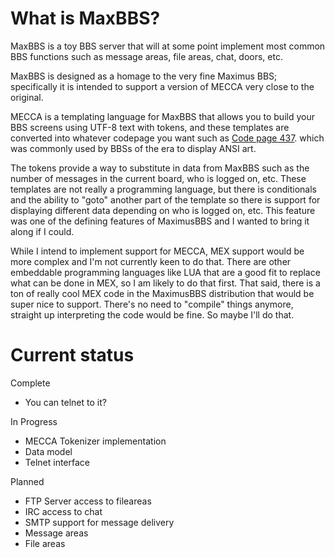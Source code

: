 # What is MaxBBS?

MaxBBS is a toy BBS server that will at some point implement most common BBS
functions such as message areas, file areas, chat, doors, etc.

MaxBBS is designed as a homage to the very fine Maximus BBS; specifically it
is intended to support a version of MECCA very close to the original.

MECCA is a templating language for MaxBBS that allows you to build your BBS
screens using UTF-8 text with tokens, and these templates are converted into
whatever codepage you want such as [Code page 437](https://en.wikipedia.org/wiki/Code_page_437). which was commonly used
by BBSs of the era to display ANSI art.

The tokens provide a way to substitute in data from MaxBBS such as the number
of messages in the current board, who is logged on, etc. These templates
are not really a programming language, but there is conditionals and the
ability to "goto" another part of the template so there is support for
displaying different data depending on who is logged on, etc. This feature was
one of the defining features of MaximusBBS and I wanted to bring it along if
I could.

While I intend to implement support for MECCA, MEX support would be more
complex and I'm not currently keen to do that. There are other embeddable
programming languages like LUA that are a good fit to replace what can be done
in MEX, so I am likely to do that first. That said, there is a ton of really
cool MEX code in the MaximusBBS distribution that would be super nice to
support. There's no need to "compile" things anymore, straight up interpreting
the code would be fine. So maybe I'll do that.

# Current status

Complete

- You can telnet to it?

In Progress

- MECCA Tokenizer implementation
- Data model
- Telnet interface

Planned

- FTP Server access to fileareas
- IRC access to chat
- SMTP support for message delivery
- Message areas
- File areas

